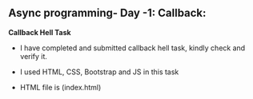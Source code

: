 ## Async programming- Day -1: Callback:   

**Callback Hell Task**   

 - I have completed and submitted callback hell task, kindly check and verify it.  

 - I used HTML, CSS, Bootstrap and JS in this task   

  - HTML file is (index.html)

